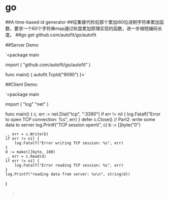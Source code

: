 # go
##A time-based id generator
##征集替代秒后那个累加i60位进制字符串累加函数，要求一个60个字符串map通过轮盘累加原理实现的函数，进一步缩短编码长度。
##go get github.com/autofit/go/autofit

##Server Demo



`<package main

import (
	"github.com/autofit/go/autofit"
)

func main() {
	autofit.TcpId("9090")
}>`

##Client Demo:



`<package main

import (
	"log"
	"net"
)

func main() {
	c, err := net.Dial("tcp", ":3390")
	if err != nil {
		log.Fatalf("Error to open TCP connection: %s", err)
	}
	defer c.Close()
	// Part2: write some data to server
	log.Printf("TCP session open\t", c)
	b := []byte("0")

	_, err = c.Write(b)
	if err != nil {
		log.Fatalf("Error writing TCP session: %s", err)
	}
	d := make([]byte, 100)
	_, err = c.Read(d)
	if err != nil {
		log.Fatalf("Error reading TCP session: %s", err)
	}
	log.Printf("reading data from server: %s\n", string(d))
}
>`
